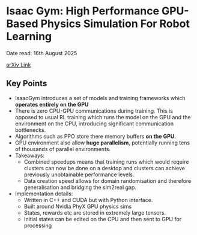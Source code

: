 # Isaac Gym: High Performance GPU-Based Physics Simulation For Robot Learning

Date read: 16th August 2025

[arXiv Link](https://arxiv.org/abs/2108.10470)

## Key Points
* IsaacGym introduces a set of models and training frameworks which **operates entirely on the GPU**
* There is zero CPU-GPU communications during training. This is opposed to usual RL training which runs the model on the GPU
and the environment on the CPU, introducing significant communication bottlenecks.
* Algorithms such as PPO store there memory buffers **on the GPU**.
* GPU environment also allow **huge parallelism**, potentially running tens of thousands of parallel environments.
* Takeaways:
  * Combined speedups means that training runs which would require clusters can now be done on a desktop and clusters can achieve previously
  unobtainable performance levels.
  * Data creation speed allows for domain randomisation and therefore generalisation and bridging the sim2real gap.
* Implementation details:
  * Written in C++ and CUDA but with Python interface.
  * Built around Nvidia PhyX GPU physics sims
  * States, rewards etc are stored in extremely large tensors. 
  * Initial states can be edited on the CPU and then sent to GPU for processing